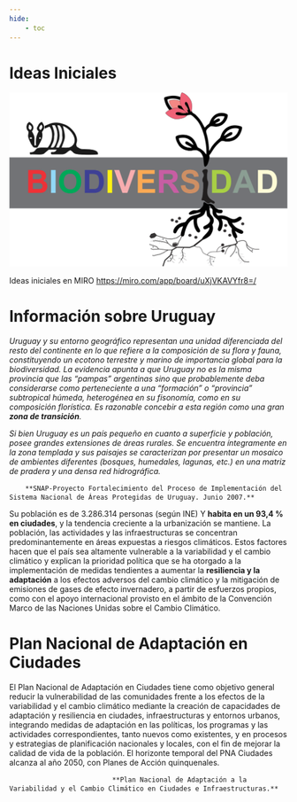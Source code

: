 ```yaml
---
hide:
    - toc
---
```


# Ideas Iniciales

![](../images/ProyectoIntegrador/biodiversidad.svg)

Ideas iniciales en MIRO 
https://miro.com/app/board/uXjVKAVYfr8=/ 

# Información sobre Uruguay

  *Uruguay y su entorno geográfico representan una unidad diferenciada del resto del continente en lo que refiere a la composición de su flora y fauna, constituyendo un ecotono terrestre y marino de importancia
  global para la biodiversidad. La evidencia apunta a que Uruguay no es la misma provincia que las “pampas” argentinas sino que probablemente deba considerarse como perteneciente a una “formación” o  “provincia” subtropical húmeda, heterogénea en su fisonomía, como en su composición florística. Es razonable concebir a esta región como una gran **zona de transición**.* 
 
  *Si bien Uruguay es un país pequeño en cuanto a superficie y población, posee grandes extensiones de áreas rurales. Se encuentra íntegramente en la zona templada y sus paisajes se caracterizan por presentar  un mosaico de ambientes diferentes (bosques, humedales, lagunas, etc.) en una matriz de pradera y una densa red hidrográfica.*


        **SNAP-Proyecto Fortalecimiento del Proceso de Implementación del Sistema Nacional de Áreas Protegidas de Uruguay. Junio 2007.**


  Su población es de 3.286.314 personas (según INE) Y **habita en un 93,4 % en ciudades**, y la tendencia creciente a la urbanización se mantiene. La población, las actividades y las infraestructuras se concentran predominantemente en áreas expuestas a riesgos climáticos.
  Estos factores hacen que el país sea altamente vulnerable a la variabilidad y el cambio climático y explican la prioridad política que se ha otorgado a la implementación de  medidas tendientes a aumentar la **resiliencia y la adaptación** a los efectos adversos del cambio climático y la mitigación de emisiones de gases de efecto invernadero, a partir  de esfuerzos propios, como con el apoyo internacional provisto en el ámbito de la Convención Marco de las Naciones Unidas sobre el Cambio Climático.

# Plan Nacional de Adaptación en Ciudades

  El Plan Nacional de Adaptación en Ciudades tiene como objetivo general reducir la vulnerabilidad de las comunidades frente a los efectos de la variabilidad y el cambio climático mediante la creación de capacidades de adaptación y resiliencia en ciudades, infraestructuras y entornos urbanos, integrando medidas de adaptación en las políticas, los programas y las actividades correspondientes, tanto nuevos como existentes, y en procesos y estrategias de planificación nacionales y locales, con el fin de mejorar la calidad de vida de la población.
 El horizonte temporal del PNA Ciudades alcanza al año 2050, con Planes de Acción quinquenales.

                              **Plan Nacional de Adaptación a la Variabilidad y el Cambio Climático en Ciudades e Infraestructuras.**



